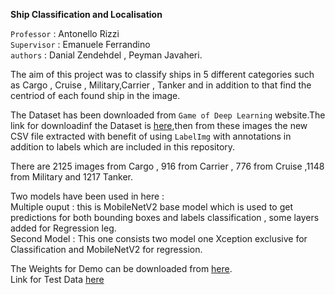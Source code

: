  **Ship Classification and Localisation**


`Professor`  : Antonello Rizzi   
`Supervisor` : Emanuele Ferrandino  
`authors`    : Danial Zendehdel , Peyman Javaheri.  

The aim of this project was to classify ships in 5 different categories such as Cargo , Cruise , Military,Carrier , Tanker and in addition to that find the centriod of each found ship in the image.  


The Dataset has been downloaded from `Game of Deep Learning` website.The link for downloadinf the Dataset is [here](https://drive.google.com/drive/folders/1LJI0l9YI91xK8WGrdl5S-4U-KgMOY-pM?usp=sharing),then from these images the new CSV file extracted with benefit of using `LabelImg` with annotations in addition to labels which are included in this repository.  

There are 2125 images from Cargo , 916 from Carrier , 776 from Cruise ,1148 from Military and 1217 Tanker. 



Two models have been used in here :   
Multiple ouput : this is MobileNetV2 base model which is used to get predictions for both bounding boxes and labels classification , some layers added for Regression leg.  
Second Model : This one consists two model one Xception exclusive for Classification and MobileNetV2 for regression.


The Weights for Demo can be downloaded from [here](https://drive.google.com/drive/folders/1r_rpWPb6CWqYgPlyaUK9CqYv1GbBu3nM?usp=sharing).   
Link for Test Data [here](https://drive.google.com/drive/folders/1BSx8Ozi1P-vKpHDZIPSxMPPx6gD48WrQ?usp=sharing)
